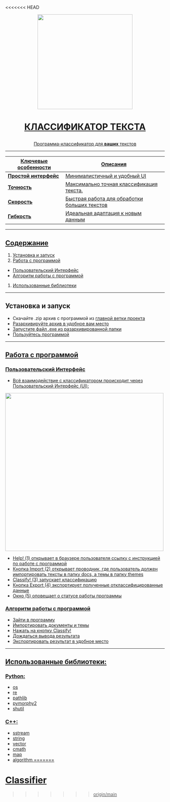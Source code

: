 <<<<<<< HEAD
<p align="center">
  <a href="https://github.com/Z-egorov/Text-Classifier/"><img width="300" src="https://github.com/Z-egorov/Text-Classifier/blob/test/interface/icons/logo.png">
</p>
    
# <p align="center">**КЛАССИФИКАТОР ТЕКСТА**</p>
<div align="center">

Программа-классификатор для **ваших** текстов

---

| **Ключевые особенности** | **Описания** |
| ------------- | ------------- |
| **Простой интерфейс** | Минималистичный и удобный UI |
| **Точность** | Максимально точная классификация текста. |
| **Скорость** | Быстрая работа для обработки больших текстов |
| **Гибкость** | Идеальная адаптация к новым данным |

<div align="left">
  
---

## Содержание 

1. [Установка и запуск](#Установка-и-запуск)
1. [Работа с программой](#Работа-с-программой)
  * [Пользовательский Интерфейс](Пользовательский-Интерфейс)
  * [Алгоритм работы с программой](Алгоритм-работы-с-программой)
1. [Использованные библиотеки](#Использованные-библиотеки)
  
---

## Установка и запуск

* Скачайте .zip архив с программой из <a href="https://github.com/Z-egorov/Text-Classifier/tree/main">главной ветки проекта
* Разархивируйте архив в удобное вам место
* Запустите файл .exe из разархивированной папки
* Пользуйтесь программой

---

## Работа с программой
### Пользовательский Интерфейс
* Всё взаимодействие с классификатором происходит через Пользовательский Интерфейс (UI):
<img width="500" src="https://github.com/Z-egorov/Text-Classifier/blob/test/interface/icons/UI_KNOPKI.png">

* Help! (1) открывает в браузере пользователя ссылку с инструкцией по работе с программой
* Кнопка Import (2) открывает проводник, где пользователь должен импортировать тексты в папку docs, а темы в папку themes
* Classify! (3) запускает классификацию
* Кнопка Export (4) экспортирует полученные отклассифицированные данные
* Окно (5) оповещает о статусе работы программы

###  Алгоритм работы с программой
* Зайти в программу
* Импортировать документы и темы
* Нажать на кнопку Classify!
* Дождаться вывода результата
* Экспортировать результат в удобное место

---

## Использованные библиотеки:
### Python:
* os
* re
* pathlib
* pymorphy2
* shutil
### C++:
* sstream
* string
* vector
* cmath
* map
* algorithm
=======
# Classifier
>>>>>>> origin/main
